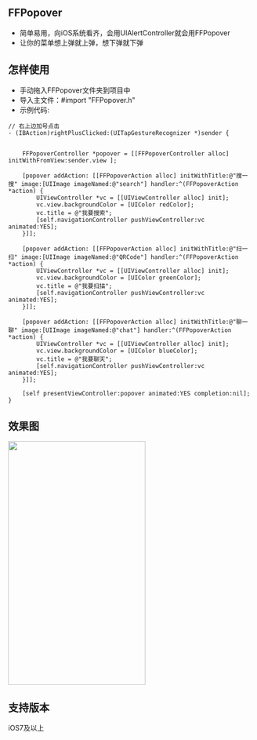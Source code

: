 ## FFPopover
* 简单易用，向iOS系统看齐，会用UIAlertController就会用FFPopover
* 让你的菜单想上弹就上弹，想下弹就下弹

## 怎样使用
* 手动拖入FFPopover文件夹到项目中
* 导入主文件：#import "FFPopover.h"
* 示例代码:

```objc
// 右上边加号点击
- (IBAction)rightPlusClicked:(UITapGestureRecognizer *)sender {
    
    
    FFPopoverController *popover = [[FFPopoverController alloc] initWithFromView:sender.view ];

    [popover addAction: [[FFPopoverAction alloc] initWithTitle:@"搜一搜" image:[UIImage imageNamed:@"search"] handler:^(FFPopoverAction *action) {
        UIViewController *vc = [[UIViewController alloc] init];
        vc.view.backgroundColor = [UIColor redColor];
        vc.title = @"我要搜索";
        [self.navigationController pushViewController:vc animated:YES];
    }]];
    
    [popover addAction: [[FFPopoverAction alloc] initWithTitle:@"扫一扫" image:[UIImage imageNamed:@"QRCode"] handler:^(FFPopoverAction *action) {
        UIViewController *vc = [[UIViewController alloc] init];
        vc.view.backgroundColor = [UIColor greenColor];
        vc.title = @"我要扫描";
        [self.navigationController pushViewController:vc animated:YES];
    }]];
    
    [popover addAction: [[FFPopoverAction alloc] initWithTitle:@"聊一聊" image:[UIImage imageNamed:@"chat"] handler:^(FFPopoverAction *action) {
        UIViewController *vc = [[UIViewController alloc] init];
        vc.view.backgroundColor = [UIColor blueColor];
        vc.title = @"我要聊天";
        [self.navigationController pushViewController:vc animated:YES];
    }]];
    
    [self presentViewController:popover animated:YES completion:nil];
}
```

## 效果图
<img src="http://s4.sinaimg.cn/bmiddle/003uLCdEzy790B9kdLd73&amp;690" width="280" height="497" name="image_operate_71751487430741898" id="image_operate_59231487430974390">

## 支持版本
iOS7及以上
